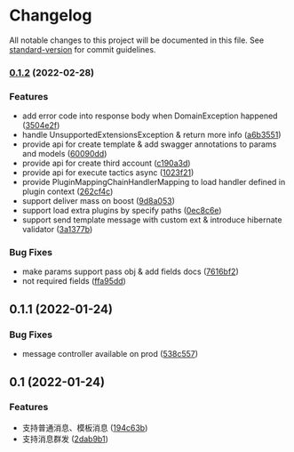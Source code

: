 # Changelog

All notable changes to this project will be documented in this file. See [standard-version](https://github.com/conventional-changelog/standard-version) for commit guidelines.

### [0.1.2](https://github.com/pigeon-cp/pigeon/compare/v0.1.1...v0.1.2) (2022-02-28)


### Features

* add error code into response body when DomainException happened ([3504e2f](https://github.com/pigeon-cp/pigeon/commit/3504e2fbaeca32b795ab18795b0d53da30b15bc4))
* handle UnsupportedExtensionsException & return more info ([a6b3551](https://github.com/pigeon-cp/pigeon/commit/a6b35518c4c27e950dd76186d9fcd241e397a1be))
* provide api for create template & add swagger annotations to params and models ([60090dd](https://github.com/pigeon-cp/pigeon/commit/60090dd68a78550d307c77db6383aff64c01fbd1))
* provide api for create third account ([c190a3d](https://github.com/pigeon-cp/pigeon/commit/c190a3d2957f0fc62c515d7916fa1c5158dc096f))
* provide api for execute tactics async ([1023f21](https://github.com/pigeon-cp/pigeon/commit/1023f21b90ba3416e37b22a4f25f2f8134dcebb5))
* provide PluginMappingChainHandlerMapping to load handler defined in plugin context ([262cf4c](https://github.com/pigeon-cp/pigeon/commit/262cf4c6de4cedf3f2ea1a9f8ccd27e26522df67))
* support deliver mass on boost ([9d8a053](https://github.com/pigeon-cp/pigeon/commit/9d8a053a374152e69c70d9af29efb51b63d4fa8f))
* support load extra plugins by specify paths ([0ec8c6e](https://github.com/pigeon-cp/pigeon/commit/0ec8c6ead8c351ffc05fe8576e8335eff29c8f91))
* support send template message with custom ext & introduce hibernate validator ([3a1377b](https://github.com/pigeon-cp/pigeon/commit/3a1377b7cbbbb6ec65ab6e125bd10f2fb26abc78))


### Bug Fixes

* make params support pass obj & add fields docs ([7616bf2](https://github.com/pigeon-cp/pigeon/commit/7616bf242f1da20a2fbfeeb4cc6672d0c8c06d52))
* not required fields ([ffa95dd](https://github.com/pigeon-cp/pigeon/commit/ffa95dd70e4c6c84e6b575cf7c79e040fc84624c))

## 0.1.1 (2022-01-24)

### Bug Fixes

* message controller available on prod ([538c557](https://github.com/pigeon-cp/pigeon/commit/538c5579c86582d053807d7aa81c38f8fa75545c))

## 0.1 (2022-01-24)

### Features

* 支持普通消息、模板消息 ([194c63b](https://github.com/pigeon-cp/pigeon/commit/194c63bf8f23f302dc630b5353c5659d2190f89b))
* 支持消息群发 ([2dab9b1](https://github.com/pigeon-cp/pigeon/commit/2dab9b15ba6dcdb2685ad08199dda222a5a6da0a))
